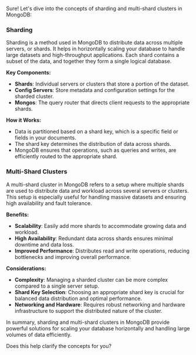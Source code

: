 Sure! Let's dive into the concepts of sharding and multi-shard clusters in MongoDB:

### **Sharding**
Sharding is a method used in MongoDB to distribute data across multiple servers, or shards. It helps in horizontally scaling your database to handle large datasets and high-throughput applications. Each shard contains a subset of the data, and together they form a single logical database.

**Key Components:**
- **Shards**: Individual servers or clusters that store a portion of the dataset.
- **Config Servers**: Store metadata and configuration settings for the sharded cluster.
- **Mongos**: The query router that directs client requests to the appropriate shards.

**How it Works:**
- Data is partitioned based on a shard key, which is a specific field or fields in your documents.
- The shard key determines the distribution of data across shards.
- MongoDB ensures that operations, such as queries and writes, are efficiently routed to the appropriate shard.

### **Multi-Shard Clusters**
A multi-shard cluster in MongoDB refers to a setup where multiple shards are used to distribute data and workload across several servers or clusters. This setup is especially useful for handling massive datasets and ensuring high availability and fault tolerance.

**Benefits:**
- **Scalability**: Easily add more shards to accommodate growing data and workload.
- **High Availability**: Redundant data across shards ensures minimal downtime and data loss.
- **Improved Performance**: Distributes read and write operations, reducing bottlenecks and improving overall performance.

**Considerations:**
- **Complexity**: Managing a sharded cluster can be more complex compared to a single server setup.
- **Shard Key Selection**: Choosing an appropriate shard key is crucial for balanced data distribution and optimal performance.
- **Networking and Hardware**: Requires robust networking and hardware infrastructure to support the distributed nature of the cluster.

In summary, sharding and multi-shard clusters in MongoDB provide powerful solutions for scaling your database horizontally and handling large volumes of data efficiently.

Does this help clarify the concepts for you?
